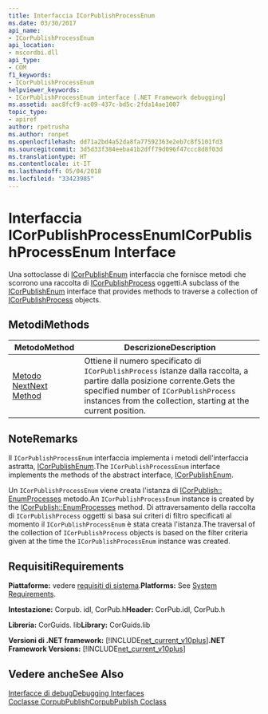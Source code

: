 ```yaml
---
title: Interfaccia ICorPublishProcessEnum
ms.date: 03/30/2017
api_name:
- ICorPublishProcessEnum
api_location:
- mscordbi.dll
api_type:
- COM
f1_keywords:
- ICorPublishProcessEnum
helpviewer_keywords:
- ICorPublishProcessEnum interface [.NET Framework debugging]
ms.assetid: aac8fcf9-ac09-437c-bd5c-2fda14ae1007
topic_type:
- apiref
author: rpetrusha
ms.author: ronpet
ms.openlocfilehash: dd71a2bd4a52da8fa77592363e2eb7c8f5101fd3
ms.sourcegitcommit: 3d5d33f384eeba41b2dff79d096f47ccc8d8f03d
ms.translationtype: HT
ms.contentlocale: it-IT
ms.lasthandoff: 05/04/2018
ms.locfileid: "33423985"
---
```

# <a name="icorpublishprocessenum-interface"></a><span data-ttu-id="a8f80-102">Interfaccia ICorPublishProcessEnum</span><span class="sxs-lookup"><span data-stu-id="a8f80-102">ICorPublishProcessEnum Interface</span></span>
<span data-ttu-id="a8f80-103">Una sottoclasse di [ICorPublishEnum](../../../../docs/framework/unmanaged-api/debugging/icorpublishenum-interface.md) interfaccia che fornisce metodi che scorrono una raccolta di [ICorPublishProcess](../../../../docs/framework/unmanaged-api/debugging/icorpublishprocess-interface.md) oggetti.</span><span class="sxs-lookup"><span data-stu-id="a8f80-103">A subclass of the [ICorPublishEnum](../../../../docs/framework/unmanaged-api/debugging/icorpublishenum-interface.md) interface that provides methods to traverse a collection of [ICorPublishProcess](../../../../docs/framework/unmanaged-api/debugging/icorpublishprocess-interface.md) objects.</span></span>  
  
## <a name="methods"></a><span data-ttu-id="a8f80-104">Metodi</span><span class="sxs-lookup"><span data-stu-id="a8f80-104">Methods</span></span>  
  
|<span data-ttu-id="a8f80-105">Metodo</span><span class="sxs-lookup"><span data-stu-id="a8f80-105">Method</span></span>|<span data-ttu-id="a8f80-106">Descrizione</span><span class="sxs-lookup"><span data-stu-id="a8f80-106">Description</span></span>|  
|------------|-----------------|  
|[<span data-ttu-id="a8f80-107">Metodo Next</span><span class="sxs-lookup"><span data-stu-id="a8f80-107">Next Method</span></span>](../../../../docs/framework/unmanaged-api/debugging/icorpublishprocessenum-next-method.md)|<span data-ttu-id="a8f80-108">Ottiene il numero specificato di `ICorPublishProcess` istanze dalla raccolta, a partire dalla posizione corrente.</span><span class="sxs-lookup"><span data-stu-id="a8f80-108">Gets the specified number of `ICorPublishProcess` instances from the collection, starting at the current position.</span></span>|  
  
## <a name="remarks"></a><span data-ttu-id="a8f80-109">Note</span><span class="sxs-lookup"><span data-stu-id="a8f80-109">Remarks</span></span>  
 <span data-ttu-id="a8f80-110">Il `ICorPublishProcessEnum` interfaccia implementa i metodi dell'interfaccia astratta, [ICorPublishEnum](../../../../docs/framework/unmanaged-api/debugging/icorpublishenum-interface.md).</span><span class="sxs-lookup"><span data-stu-id="a8f80-110">The `ICorPublishProcessEnum` interface implements the methods of the abstract interface, [ICorPublishEnum](../../../../docs/framework/unmanaged-api/debugging/icorpublishenum-interface.md).</span></span>  
  
 <span data-ttu-id="a8f80-111">Un `ICorPublishProcessEnum` viene creata l'istanza di [ICorPublish:: EnumProcesses](../../../../docs/framework/unmanaged-api/debugging/icorpublish-enumprocesses-method.md) metodo.</span><span class="sxs-lookup"><span data-stu-id="a8f80-111">An `ICorPublishProcessEnum` instance is created by the [ICorPublish::EnumProcesses](../../../../docs/framework/unmanaged-api/debugging/icorpublish-enumprocesses-method.md) method.</span></span> <span data-ttu-id="a8f80-112">Di attraversamento della raccolta di `ICorPublishProcess` oggetti si basa sui criteri di filtro specificati al momento il `ICorPublishProcessEnum` è stata creata l'istanza.</span><span class="sxs-lookup"><span data-stu-id="a8f80-112">The traversal of the collection of `ICorPublishProcess` objects is based on the filter criteria given at the time the `ICorPublishProcessEnum` instance was created.</span></span>  
  
## <a name="requirements"></a><span data-ttu-id="a8f80-113">Requisiti</span><span class="sxs-lookup"><span data-stu-id="a8f80-113">Requirements</span></span>  
 <span data-ttu-id="a8f80-114">**Piattaforme:** vedere [requisiti di sistema](../../../../docs/framework/get-started/system-requirements.md).</span><span class="sxs-lookup"><span data-stu-id="a8f80-114">**Platforms:** See [System Requirements](../../../../docs/framework/get-started/system-requirements.md).</span></span>  
  
 <span data-ttu-id="a8f80-115">**Intestazione:** Corpub. idl, CorPub.h</span><span class="sxs-lookup"><span data-stu-id="a8f80-115">**Header:** CorPub.idl, CorPub.h</span></span>  
  
 <span data-ttu-id="a8f80-116">**Libreria:** CorGuids. lib</span><span class="sxs-lookup"><span data-stu-id="a8f80-116">**Library:** CorGuids.lib</span></span>  
  
 <span data-ttu-id="a8f80-117">**Versioni di .NET framework:** [!INCLUDE[net_current_v10plus](../../../../includes/net-current-v10plus-md.md)]</span><span class="sxs-lookup"><span data-stu-id="a8f80-117">**.NET Framework Versions:** [!INCLUDE[net_current_v10plus](../../../../includes/net-current-v10plus-md.md)]</span></span>  
  
## <a name="see-also"></a><span data-ttu-id="a8f80-118">Vedere anche</span><span class="sxs-lookup"><span data-stu-id="a8f80-118">See Also</span></span>  
 [<span data-ttu-id="a8f80-119">Interfacce di debug</span><span class="sxs-lookup"><span data-stu-id="a8f80-119">Debugging Interfaces</span></span>](../../../../docs/framework/unmanaged-api/debugging/debugging-interfaces.md)  
 [<span data-ttu-id="a8f80-120">Coclasse CorpubPublish</span><span class="sxs-lookup"><span data-stu-id="a8f80-120">CorpubPublish Coclass</span></span>](../../../../docs/framework/unmanaged-api/debugging/corpubpublish-coclass.md)
